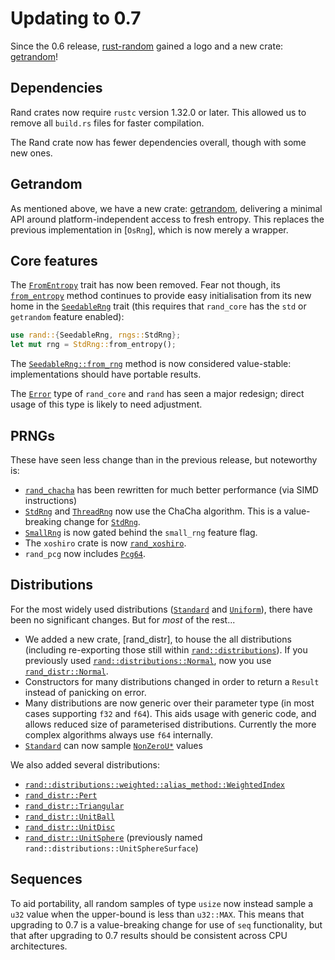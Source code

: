 # Updating to 0.7

Since the 0.6 release, [rust-random](https://github.com/rust-random)
gained a logo and a new crate: [getrandom]!

## Dependencies

Rand crates now require `rustc` version 1.32.0 or later.
This allowed us to remove all `build.rs` files for faster compilation.

The Rand crate now has fewer dependencies overall, though
with some new ones.

## Getrandom

As mentioned above, we have a new crate: [getrandom], delivering a minimal API
around platform-independent access to fresh entropy. This replaces the previous
implementation in [`OsRng`], which is now merely a wrapper.

## Core features

The [`FromEntropy`] trait has now been removed. Fear not though, its
[`from_entropy`] method continues to provide easy initialisation from its new
home in the [`SeedableRng`] trait (this requires that `rand_core` has the `std`
or `getrandom` feature enabled):
```rust
use rand::{SeedableRng, rngs::StdRng};
let mut rng = StdRng::from_entropy();
```

The [`SeedableRng::from_rng`] method is now considered value-stable:
implementations should have portable results.

The [`Error`] type of `rand_core` and `rand` has seen a major redesign; direct
usage of this type is likely to need adjustment.

## PRNGs

These have seen less change than in the previous release, but noteworthy is:

-   [`rand_chacha`](https://crates.io/crates/rand_chacha) has been rewritten
    for much better performance (via SIMD instructions)
-   [`StdRng`] and [`ThreadRng`] now use the ChaCha algorithm. This is a
    value-breaking change for [`StdRng`].
-   [`SmallRng`] is now gated behind the `small_rng` feature flag.
-   The `xoshiro` crate is now [`rand_xoshiro`](https://crates.io/crates/rand_xoshiro).
-   `rand_pcg` now includes [`Pcg64`].

## Distributions

For the most widely used distributions ([`Standard`] and [`Uniform`]), there have
been no significant changes. But for *most* of the rest...

-   We added a new crate, [rand_distr], to house the all distributions
    (including re-exporting those still within [`rand::distributions`]). If you
    previously used [`rand::distributions::Normal`], now you use
    [`rand_distr::Normal`].
-   Constructors for many distributions changed in order to return a `Result`
    instead of panicking on error.
-   Many distributions are now generic over their parameter type (in most cases
    supporting `f32` and `f64`). This aids usage with generic code, and allows
    reduced size of parameterised distributions. Currently the more complex
    algorithms always use `f64` internally.
-   [`Standard`] can now sample [`NonZeroU*`] values

We also added several distributions:

-   [`rand::distributions::weighted::alias_method::WeightedIndex`]
-   [`rand_distr::Pert`]
-   [`rand_distr::Triangular`]
-   [`rand_distr::UnitBall`]
-   [`rand_distr::UnitDisc`]
-   [`rand_distr::UnitSphere`] (previously named `rand::distributions::UnitSphereSurface`)


## Sequences

To aid portability, all random samples of type `usize` now instead sample a
`u32` value when the upper-bound is less than `u32::MAX`. This means that
upgrading to 0.7 is a value-breaking change for use of `seq` functionality, but
that after upgrading to 0.7 results should be consistent across CPU
architectures.


[`from_entropy`]: https://rust-random.github.io/rand/rand/trait.SeedableRng.html#method.from_entropy
[`SeedableRng::from_rng`]: https://rust-random.github.io/rand/rand/trait.SeedableRng.html#method.from_rng
[`SmallRng`]: https://rust-random.github.io/rand/rand/rngs/struct.SmallRng.html
[`StdRng`]: https://rust-random.github.io/rand/rand/rngs/struct.StdRng.html
[`ThreadRng`]: https://rust-random.github.io/rand/rand/rngs/struct.ThreadRng.html
[`Pcg64`]: https://rust-random.github.io/rand/rand_pcg/type.Pcg64.html
[`rand::distributions::weighted::alias_method::WeightedIndex`]: https://rust-random.github.io/rand/rand/distributions/alias_method/struct.WeightedIndex.html
[getrandom]: https://github.com/rust-random/getrandom
[`FromEntropy`]: https://docs.rs/rand/0.6.0/rand/trait.FromEntropy.html
[`SeedableRng`]: https://rust-random.github.io/rand/rand/trait.SeedableRng.html
[`Error`]: https://rust-random.github.io/rand/rand_core/struct.Error.html
[`Standard`]: https://rust-random.github.io/rand/rand/distributions/struct.Standard.html
[`Uniform`]: https://rust-random.github.io/rand/rand/distributions/struct.Uniform.html
[`rand::distributions`]: https://rust-random.github.io/rand/rand/distributions/index.html
[`rand::distributions::Normal`]: https://rust-random.github.io/rand/rand/distributions/struct.Normal.html
[`rand_distr::Normal`]: https://rust-random.github.io/rand/rand_distr/struct.Normal.html
[`NonZeroU*`]: https://doc.rust-lang.org/std/num/index.html
[`rand_distr::Pert`]: https://rust-random.github.io/rand/rand_distr/struct.Pert.html
[`rand_distr::Triangular`]: https://rust-random.github.io/rand/rand_distr/struct.Triangular.html
[`rand_distr::UnitBall`]: https://rust-random.github.io/rand/rand_distr/struct.UnitBall.html
[`rand_distr::UnitDisc`]: https://rust-random.github.io/rand/rand_distr/struct.UnitDisc.html
[`rand_distr::UnitSphere`]: https://rust-random.github.io/rand/rand_distr/struct.UnitSphere.html
